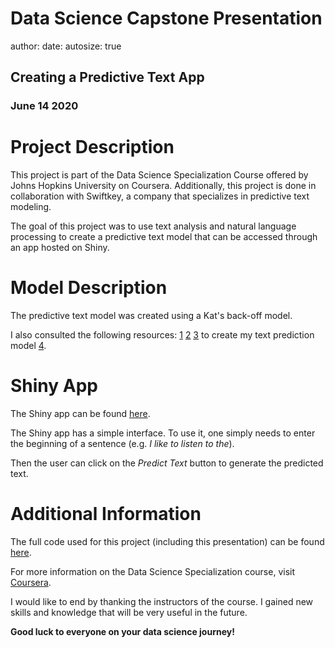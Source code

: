 Data Science Capstone Presentation
========================================================
author: 
date: 
autosize: true
## Creating a Predictive Text App
### June 14 2020


Project Description
========================================================

This project is part of the Data Science Specialization Course 
offered by Johns Hopkins University on Coursera. Additionally,
this project is done in collaboration with Swiftkey, a company that specializes in predictive text modeling.

The goal of this project was to use text analysis and 
natural language processing to create a predictive text 
model that can be accessed through an app hosted on Shiny.


Model Description
========================================================

The predictive text model was created using a Kat's back-off model.

I also consulted the following resources:
[1](http://rpubs.com/mszczepaniak/predictkbo3model) [2](https://www.pluralsight.com/guides/machine-learning-text-data-using-r)
[3](https://www.youtube.com/watch?v=30tbKxLASn4) to create my text prediction model
[4](https://www.youtube.com/watch?v=4vuw0AsHeGw).

Shiny App
========================================================

The Shiny app can be found [here](http://jramil.shinyapps.io/Capstone_App/).

The Shiny app has a simple interface. To use it, one simply
needs to enter the beginning of a sentence 
(e.g. *I like to listen to the*).

Then the user can click on the *Predict Text* button to generate 
the predicted text.

Additional Information
========================================================

The full code used for this project (including this presentation)
can be found [here](http://github.com/joanneramil/DataScienceCapstone).

For more information on the Data Science Specialization course,
visit [Coursera](http://www.coursera.org/specializations/jhu-data-science).

I would like to end by thanking the instructors of the course. 
I gained new skills and knowledge that will be very useful in the future.

**Good luck to everyone on your data science journey!**
